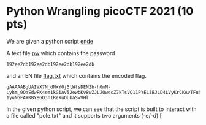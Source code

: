 # Python Wrangling picoCTF 2021 (10 pts)

We are given a python script [ende](files/ende.py)

A text file [pw](files/pw.txt) which contains the password
```
192ee2db192ee2db192ee2db192ee2db
```
and an EN file [flag.txt](files/flag.txt.en) which contains the encoded flag.
```
gAAAAABgUAIVX7N_dNxY0j5lWtsDEN2b-h0mN-Lyhm_9QaEdwFK4em1kGiAV52ewbKv8wZJL2QwecZ7kTsVQ11PYEL3BJLD4LVyKrCKAvTFu5-1yuNGFAXKBY8GO3nIReXuOUbaSwVHl
```

In the given python script, we can see that the script is built to interact with a file called "pole.txt" and it supports two arguments (-e/-d)
[
